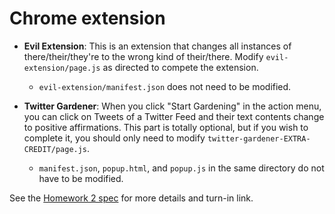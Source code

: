 # Chrome extension 

- **Evil Extension**: This is an extension that changes all instances of there/their/they're to the wrong kind of their/there. Modify `evil-extension/page.js` as directed to compete the extension. 
  - `evil-extension/manifest.json` does not need to be modified.

- **Twitter Gardener**: When you click "Start Gardening" in the action menu, you can click on Tweets of a Twitter Feed and their text contents change to positive affirmations. This part is totally optional, but if you wish to complete it, you should only need to modify `twitter-gardener-EXTRA-CREDIT/page.js`.
  - `manifest.json`, `popup.html`, and `popup.js` in the same directory do not have to be modified.

See the [Homework 2 spec](https://fullstackccu.github.io/homeworks/2-quiz-ext.html) for more details and turn-in link.
